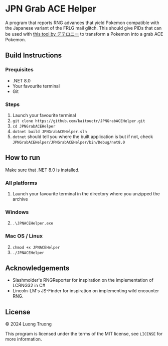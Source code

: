 # JPN Grab ACE Helper
A program that reports RNG advances that yield Pokemon compatible with the Japanese variant of the FRLG mail glitch. This should give PIDs that can be used with [this tool by デテロニー](http://detelony.blog.fc2.com/blog-entry-29.html) to transform a Pokemon into a grab ACE Pokemon.

## Build Instructions
### Prequisites
- .NET 8.0
- Your favourite terminal
- Git
### Steps
1. Launch your favourite terminal
2. `git clone https://github.com/kaitouctr/JPNGrabACEHelper.git`
3. `cd JPNGrabACEHelper`
4. `dotnet build JPNGrabACEHelper.sln`
5. `dotnet` should tell you where the built application is but if not, check `JPNGrabACEHelper/JPNGrabACEHelper/bin/Debug/net8.0`

## How to run
Make sure that .NET 8.0 is installed.
### All platforms
1. Launch your favourite terminal in the directory where you unzipped the archive
### Windows
2. `.\JPNACEHelper.exe`
### Mac OS / Linux
2. `chmod +x JPNACEHelper`
3. `./JPNACEHelper`

## Acknowledgements
- Slashmolder's RNGReporter for inspiration on the implementation of LCRNG32 in C#
- Lincoln-LM's JS-Finder for inspiration on implementing wild encounter RNG.

## License
© 2024 Luong Truong

This program is licensed under the terms of the MIT license, see `LICENSE` for more information.
